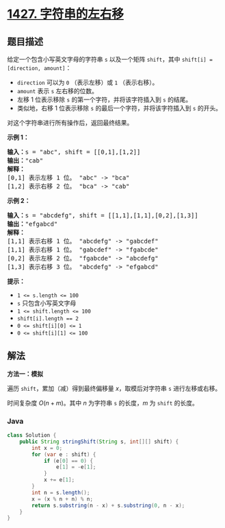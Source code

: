 # [1427. 字符串的左右移](https://leetcode.cn/problems/perform-string-shifts)

## 题目描述

<p>给定一个包含小写英文字母的字符串&nbsp;<code>s</code>&nbsp;以及一个矩阵&nbsp;<code>shift</code>，其中&nbsp;<code>shift[i] = [direction, amount]</code>：</p>

<ul>
	<li><code>direction</code>&nbsp;可以为&nbsp;<code>0</code>&nbsp;（表示左移）或&nbsp;<code>1</code>&nbsp;（表示右移）。</li>
	<li><code>amount</code>&nbsp;表示&nbsp;<code>s</code>&nbsp;左右移的位数。</li>
	<li>左移 1 位表示移除&nbsp;<code>s</code>&nbsp;的第一个字符，并将该字符插入到 <code>s</code> 的结尾。</li>
	<li>类似地，右移 1 位表示移除&nbsp;<code>s</code>&nbsp;的最后一个字符，并将该字符插入到 <code>s</code> 的开头。</li>
</ul>

<p>对这个字符串进行所有操作后，返回最终结果。</p>

<p><strong>示例 1：</strong></p>

<pre>
<strong>输入：</strong>s = &quot;abc&quot;, shift = [[0,1],[1,2]]
<strong>输出：</strong>&quot;cab&quot;
<strong>解释：</strong>
[0,1] 表示左移 1 位。 &quot;abc&quot; -&gt; &quot;bca&quot;
[1,2] 表示右移 2 位。 &quot;bca&quot; -&gt; &quot;cab&quot;</pre>

<p><strong>示例 2：</strong></p>

<pre>
<strong>输入：</strong>s = &quot;abcdefg&quot;, shift = [[1,1],[1,1],[0,2],[1,3]]
<strong>输出：</strong>&quot;efgabcd&quot;
<strong>解释：</strong> 
[1,1] 表示右移 1 位。 &quot;abcdefg&quot; -&gt; &quot;gabcdef&quot;
[1,1] 表示右移 1 位。 &quot;gabcdef&quot; -&gt; &quot;fgabcde&quot;
[0,2] 表示左移 2 位。 &quot;fgabcde&quot; -&gt; &quot;abcdefg&quot;
[1,3] 表示右移 3 位。 &quot;abcdefg&quot; -&gt; &quot;efgabcd&quot;</pre>

<p><strong>提示：</strong></p>

<ul>
	<li><code>1 &lt;= s.length &lt;= 100</code></li>
	<li><code>s</code>&nbsp;只包含小写英文字母</li>
	<li><code>1 &lt;= shift.length &lt;= 100</code></li>
	<li><code>shift[i].length == 2</code></li>
	<li><code>0 &lt;= shift[i][0] &lt;= 1</code></li>
	<li><code>0 &lt;= shift[i][1] &lt;= 100</code></li>
</ul>

## 解法

**方法一：模拟**

遍历 `shift`，累加（减）得到最终偏移量 $x$，取模后对字符串 `s` 进行左移或右移。

时间复杂度 $O(n+m)$。其中 $n$ 为字符串 `s` 的长度，$m$ 为 `shift` 的长度。

### **Java**

```java
class Solution {
    public String stringShift(String s, int[][] shift) {
        int x = 0;
        for (var e : shift) {
            if (e[0] == 0) {
                e[1] = -e[1];
            }
            x += e[1];
        }
        int n = s.length();
        x = (x % n + n) % n;
        return s.substring(n - x) + s.substring(0, n - x);
    }
}
```
